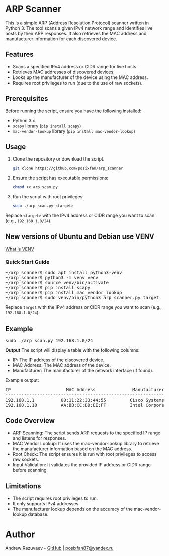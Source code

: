 # ARP Scanner

This is a simple ARP (Address Resolution Protocol) scanner written in Python 3. The tool scans a given IPv4 network range and identifies live hosts by their ARP responses. It also retrieves the MAC address and manufacturer information for each discovered device.

## Features

- Scans a specified IPv4 address or CIDR range for live hosts.
- Retrieves MAC addresses of discovered devices.
- Looks up the manufacturer of the device using the MAC address.
- Requires root privileges to run (due to the use of raw sockets).

## Prerequisites

Before running the script, ensure you have the following installed:

- Python 3.x
- `scapy` library (`pip install scapy`)
- `mac-vendor-lookup` library (`pip install mac-vendor-lookup`)

## Usage

1. Clone the repository or download the script.
   ```bash
   git clone https://github.com/posixfan/arp_scanner
3. Ensure the script has executable permissions:
   ```bash
   chmod +x arp_scan.py
4. Run the script with root privileges:
   ```bash
   sudo ./arp_scan.py <target>
Replace `<target>` with the IPv4 address or CIDR range you want to scan (e.g., `192.168.1.0/24`).

## New versions of Ubuntu and Debian use VENV
[What is VENV](https://www.freecodecamp.org/news/how-to-setup-virtual-environments-in-python/)

### Quick Start Guide
<pre>
~/arp_scanner$ sudo apt install python3-venv
~/arp_scanner$ python3 -m venv venv
~/arp_scanner$ source venv/bin/activate
~/arp_scanner$ pip install scapy
~/arp_scanner$ pip install mac_vendor_lookup
~/arp_scanner$ sudo venv/bin/python3 arp_scanner.py target </pre>
Replace `target` with the IPv4 address or CIDR range you want to scan (e.g., `192.168.1.0/24`).

## Example
<pre>sudo ./arp_scan.py 192.168.1.0/24</pre>
**Output**
The script will display a table with the following columns:
- IP: The IP address of the discovered device.
- MAC Address: The MAC address of the device.
- Manufacturer: The manufacturer of the network interface (if found).

Example output:
<pre>
IP                     MAC Address              Manufacturer
------------------------------------------------------------------------------
192.168.1.1          00:11:22:33:44:55         Cisco Systems, Inc
192.168.1.10         AA:BB:CC:DD:EE:FF         Intel Corporate
</pre>

## Code Overview
- ARP Scanning: The script sends ARP requests to the specified IP range and listens for responses.
- MAC Vendor Lookup: It uses the mac-vendor-lookup library to retrieve the manufacturer information based on the MAC address.
- Root Check: The script ensures it is run with root privileges to access raw sockets.
- Input Validation: It validates the provided IP address or CIDR range before scanning.

## Limitations
- The script requires root privileges to run.
- It only supports IPv4 addresses.
- The manufacturer lookup depends on the accuracy of the mac-vendor-lookup database.

# Author
Andrew Razuvaev - [GitHub](https://github.com/posixfan) | <posixfan87@yandex.ru>

